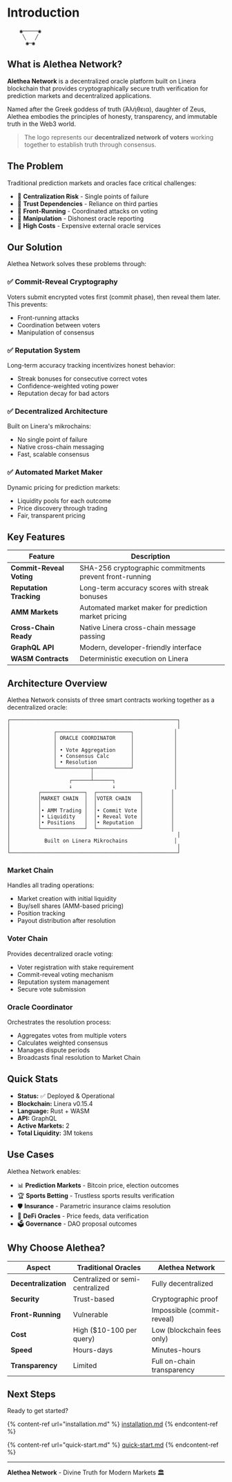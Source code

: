 # Introduction

```
    ◉─────◉
     ╲   ╱
      ◉─◉
```

## What is Alethea Network?

**Alethea Network** is a decentralized oracle platform built on Linera blockchain that provides cryptographically secure truth verification for prediction markets and decentralized applications.

Named after the Greek goddess of truth (Ἀλήθεια), daughter of Zeus, Alethea embodies the principles of honesty, transparency, and immutable truth in the Web3 world.

> The logo represents our **decentralized network of voters** working together to establish truth through consensus.

## The Problem

Traditional prediction markets and oracles face critical challenges:

* 🔴 **Centralization Risk** - Single points of failure
* 🔴 **Trust Dependencies** - Reliance on third parties
* 🔴 **Front-Running** - Coordinated attacks on voting
* 🔴 **Manipulation** - Dishonest oracle reporting
* 🔴 **High Costs** - Expensive external oracle services

## Our Solution

Alethea Network solves these problems through:

### ✅ Commit-Reveal Cryptography

Voters submit encrypted votes first (commit phase), then reveal them later. This prevents:
- Front-running attacks
- Coordination between voters
- Manipulation of consensus

### ✅ Reputation System

Long-term accuracy tracking incentivizes honest behavior:
- Streak bonuses for consecutive correct votes
- Confidence-weighted voting power
- Reputation decay for bad actors

### ✅ Decentralized Architecture

Built on Linera's mikrochains:
- No single point of failure
- Native cross-chain messaging
- Fast, scalable consensus

### ✅ Automated Market Maker

Dynamic pricing for prediction markets:
- Liquidity pools for each outcome
- Price discovery through trading
- Fair, transparent pricing

## Key Features

| Feature | Description |
|---------|-------------|
| **Commit-Reveal Voting** | SHA-256 cryptographic commitments prevent front-running |
| **Reputation Tracking** | Long-term accuracy scores with streak bonuses |
| **AMM Markets** | Automated market maker for prediction market pricing |
| **Cross-Chain Ready** | Native Linera cross-chain message passing |
| **GraphQL API** | Modern, developer-friendly interface |
| **WASM Contracts** | Deterministic execution on Linera |

## Architecture Overview

Alethea Network consists of three smart contracts working together as a decentralized oracle:

```
┌──────────────────────────────────────────────────────┐
│                                                      │
│              ┌────────────────────────┐             │
│              │ ORACLE COORDINATOR     │             │
│              │                        │             │
│              │ • Vote Aggregation     │             │
│              │ • Consensus Calc       │             │
│              │ • Resolution           │             │
│              └───────────┬────────────┘             │
│                          │                          │
│                   ┌──────┴──────┐                   │
│                   ↓             ↓                   │
│         ┌──────────────┐  ┌──────────────┐         │
│         │MARKET CHAIN  │  │VOTER CHAIN   │         │
│         │              │  │              │         │
│         │• AMM Trading │  │• Commit Vote │         │
│         │• Liquidity   │  │• Reveal Vote │         │
│         │• Positions   │  │• Reputation  │         │
│         └──────────────┘  └──────────────┘         │
│                                                      │
│           Built on Linera Mikrochains               │
│                                                      │
└──────────────────────────────────────────────────────┘
```

### Market Chain

Handles all trading operations:
- Market creation with initial liquidity
- Buy/sell shares (AMM-based pricing)
- Position tracking
- Payout distribution after resolution

### Voter Chain

Provides decentralized oracle voting:
- Voter registration with stake requirement
- Commit-reveal voting mechanism
- Reputation system management
- Secure vote submission

### Oracle Coordinator

Orchestrates the resolution process:
- Aggregates votes from multiple voters
- Calculates weighted consensus
- Manages dispute periods
- Broadcasts final resolution to Market Chain

## Quick Stats

- **Status:** ✅ Deployed & Operational
- **Blockchain:** Linera v0.15.4
- **Language:** Rust + WASM
- **API:** GraphQL
- **Active Markets:** 2
- **Total Liquidity:** 3M tokens

## Use Cases

Alethea Network enables:

* 📊 **Prediction Markets** - Bitcoin price, election outcomes
* 🏆 **Sports Betting** - Trustless sports results verification
* 🛡️ **Insurance** - Parametric insurance claims resolution
* 💱 **DeFi Oracles** - Price feeds, data verification
* 🗳️ **Governance** - DAO proposal outcomes

## Why Choose Alethea?

| Aspect | Traditional Oracles | Alethea Network |
|--------|-------------------|-----------------|
| **Decentralization** | Centralized or semi-centralized | Fully decentralized |
| **Security** | Trust-based | Cryptographic proof |
| **Front-Running** | Vulnerable | Impossible (commit-reveal) |
| **Cost** | High ($10-100 per query) | Low (blockchain fees only) |
| **Speed** | Hours-days | Minutes-hours |
| **Transparency** | Limited | Full on-chain transparency |

## Next Steps

Ready to get started?

{% content-ref url="installation.md" %}
[installation.md](installation.md)
{% endcontent-ref %}

{% content-ref url="quick-start.md" %}
[quick-start.md](quick-start.md)
{% endcontent-ref %}

---

**Alethea Network** - Divine Truth for Modern Markets 🏛️

